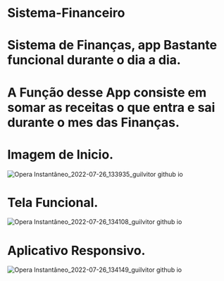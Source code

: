 # Sistema-Financeiro
# Sistema de Finanças, app Bastante funcional durante o dia a dia.
# A Função desse App consiste em somar as receitas o que entra e sai durante o mes das Finanças.
# Imagem de Inicio.
![Opera Instantâneo_2022-07-26_133935_guilvitor github io](https://user-images.githubusercontent.com/109220774/181064001-83859cdf-199d-4f5d-b164-be03aa1f2dd1.png)
# Tela Funcional.
![Opera Instantâneo_2022-07-26_134108_guilvitor github io](https://user-images.githubusercontent.com/109220774/181064392-914c80de-28b9-4519-b530-36d376d55b93.png)

# Aplicativo Responsivo.
![Opera Instantâneo_2022-07-26_134149_guilvitor github io](https://user-images.githubusercontent.com/109220774/181064169-5319282e-137a-430e-8729-77c6b33ca028.png)



